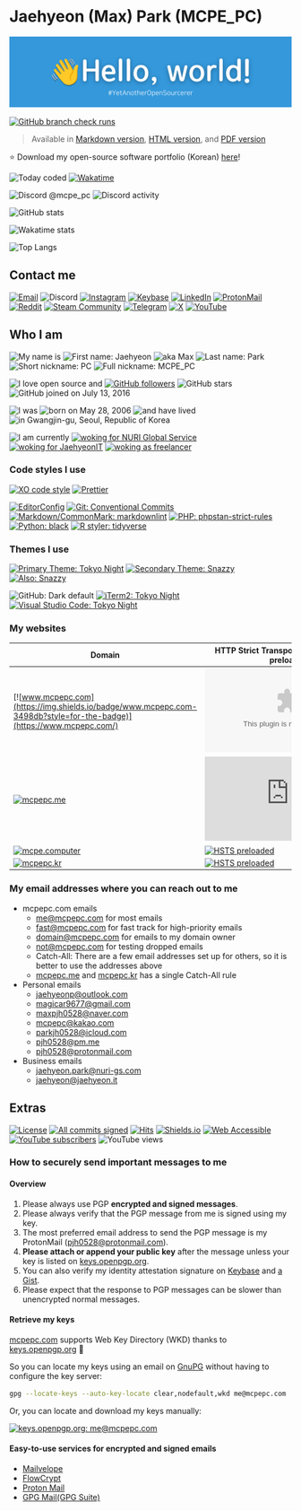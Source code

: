 # Jaehyeon (Max) Park (MCPE_PC)

![:wave: Hello, world! #YetAnotherOpenSourcerer](assets/banner.svg)

[![GitHub branch check runs](https://img.shields.io/github/check-runs/MCPE-PC/MCPE-PC/main?style=for-the-badge)](https://github-profile-artifact.mcpepc.com/)

> Available in [Markdown version](https://github.com/MCPE-PC/MCPE-PC/blob/main/README.md), [HTML version](https://github-profile-artifact.mcpepc.com/README.html), and [PDF version](https://github-profile-artifact.mcpepc.com/README.pdf)

:star: Download my open-source software portfolio (Korean) [here](https://github-profile-artifact.mcpepc.com/PORTFOLIO-OSS-KO.pdf)!

![Today coded](https://img.shields.io/endpoint?url=https%3A%2F%2Fwakapi.dev%2Fapi%2Fcompat%2Fshields%2Fv1%2FMCPE_PC%2Finterval%3Atoday&style=for-the-badge&logo=wakatime&label=today%20coded)
[![Wakatime](https://wakatime.com/badge/user/953e1ba9-efe7-47bb-81ac-236d133661f6.svg?style=for-the-badge)](https://wakatime.com/@MCPE_PC)

![Discord @mcpe_pc](https://img.shields.io/badge/dynamic/json?url=https%3A%2F%2Fapi.lanyard.rest%2Fv1%2Fusers%2F381062768385720321&query=%24.data.discord_status&style=for-the-badge&logo=discord&logoColor=ffffff&label=%40mcpe_pc&labelColor=5865f2&color=7289da)
![Discord activity](https://img.shields.io/badge/dynamic/json?url=https%3A%2F%2Fapi.lanyard.rest%2Fv1%2Fusers%2F381062768385720321&query=%24.data.activities%5B0%5D.name&style=for-the-badge&logo=discord&logoColor=ffffff&label=activity&labelColor=5865f2&color=7289da)

![GitHub stats](https://github-readme-stats.vercel.app/api?username=MCPE-PC&hide_title=true&show_icons=true&include_all_commits=true&disable_animations=true&theme=transparent)

![Wakatime stats](https://github-readme-stats.vercel.app/api/wakatime?username=MCPE_PC&layout=compact&disable_animations=true&theme=transparent)

![Top Langs](https://github-readme-stats.vercel.app/api/top-langs/?username=MCPE-PC&langs_count=20&disable_animations=true&theme=transparent)

## Contact me

[![Email](https://img.shields.io/badge/me%40mcpepc.com-3498db?style=for-the-badge)](mailto:me@mcpepc.com)
![Discord](https://img.shields.io/badge/mcpe__pc-5865f2?style=for-the-badge&logo=discord&logoColor=ffffff)
[![Instagram](https://img.shields.io/badge/%40mcpe__pc__-e4405f?style=for-the-badge&logo=instagram&logoColor=ffffff)](https://www.instagram.com/mcpe_pc_/)
[![Keybase](https://img.shields.io/badge/jaehyeon-33a0ff?style=for-the-badge&logo=keybase&logoColor=ffffff)](https://keybase.io/jaehyeon)
[![LinkedIn](https://img.shields.io/badge/in%2Fjaehyeon-0a66c2?style=for-the-badge&logo=linkedin)](https://www.linkedin.com/in/jaehyeon/)
[![ProtonMail](https://img.shields.io/badge/pjh0528@protonmail.com-6d4aff?style=for-the-badge&logo=protonmail&logoColor=ffffff)](mailto:pjh0528@protonmail.com)
[![Reddit](https://img.shields.io/badge/u%2FMCPE__PC-ff4500?style=for-the-badge&logo=reddit&logoColor=ffffff)](https://www.reddit.com/user/MCPE_PC/)
[![Steam Community](https://img.shields.io/badge/MCPE__PC-171d25?style=for-the-badge&logo=steam&logoColor=c5c3c0)](https://steamcommunity.com/id/mcpe_pc)
[![Telegram](https://img.shields.io/badge/%40mcpe__pc-26a5e4?style=for-the-badge&logo=telegram&logoColor=ffffff)](https://t.me/mcpe_pc)
[![X](https://img.shields.io/badge/%40mcpe__pc__-000000?style=for-the-badge&logo=x)](https://twitter.com/mcpe_pc_)
[![YouTube](https://img.shields.io/badge/%40mcpe__pc-ff0000?style=for-the-badge&logo=youtube)](https://www.youtube.com/@MCPE_PC)

## Who I am

![My name is](https://img.shields.io/badge/My_name_is-ffffff?style=for-the-badge)
![First name: Jaehyeon](https://img.shields.io/badge/first_name-Jaehyeon-3498db?style=for-the-badge)
![aka Max](https://img.shields.io/badge/aka-Max-3498db?style=for-the-badge)
![Last name: Park](https://img.shields.io/badge/last_name-Park-3498db?style=for-the-badge)
![Short nickname: PC](https://img.shields.io/badge/short_nickname-PC-3498db?style=for-the-badge)
![Full nickname: MCPE_PC](https://img.shields.io/badge/full_nickname-MCPE__PC-3498db?style=for-the-badge)

![I love open source and](https://img.shields.io/badge/I_%E2%9D%A4%EF%B8%8F_open--source_and-ffffff?style=for-the-badge)
[![GitHub followers](https://img.shields.io/github/followers/MCPE-PC?style=for-the-badge&logo=github&labelColor=000000)](https://github.com/MCPE-PC?tab=followers)
![GitHub stars](https://img.shields.io/github/stars/MCPE-PC?style=for-the-badge&logo=github&labelColor=000000)
![GitHub joined on July 13, 2016](https://img.shields.io/badge/joined_on-July_13%2C_2016-blue?style=for-the-badge&logo=github&labelColor=000000)

![I was](https://img.shields.io/badge/I_was-ffffff?style=for-the-badge)
![born on May 28, 2006](https://img.shields.io/date/1148742000?style=for-the-badge&label=born&color=3498db)
![and have lived](https://img.shields.io/badge/and_have_lived-ffffff?style=for-the-badge)
![in Gwangjin-gu, Seoul, Republic of Korea](https://img.shields.io/badge/in-Gwangjin--gu%2C_Seoul%2C_Republic_of_Korea-3498db?style=for-the-badge)

![I am currently](https://img.shields.io/badge/I_am_currently-ffffff?style=for-the-badge)
[![woking for NURI Global Service](https://img.shields.io/badge/working_for-NURI_Global_Service-ffc17d?style=for-the-badge)](https://nuri-gs.com/)
[![woking for JaehyeonIT](https://img.shields.io/badge/working_for-JaehyeonIT-brightgreen?style=for-the-badge)](https://jaehyeon.it/)
[![woking as freelancer](https://img.shields.io/badge/working_as-freelancer-brightgreen?style=for-the-badge)](https://jaehyeon.it/)

### Code styles I use

[![XO code style](https://img.shields.io/badge/javascript%2Ftypescript-5ed9c7?style=for-the-badge&logo=xo&labelColor=gray)](https://github.com/xojs/xo)
[![Prettier](https://img.shields.io/badge/prettier-ff69b4.svg?style=for-the-badge&logo=prettier&labelColor=gray)](https://github.com/prettier/prettier)

[![EditorConfig](https://img.shields.io/badge/editorconfig-e0efef?style=for-the-badge&logo=editorconfig&labelColor=gray)](https://editorconfig.org/)
[![Git: Conventional Commits](https://img.shields.io/badge/conventional_commits-f05032?style=for-the-badge&logo=git&labelColor=gray)](https://www.conventionalcommits.org/)
[![Markdown/CommonMark: markdownlint](https://img.shields.io/badge/markdownlint-brightgreen?style=for-the-badge&logo=markdown&labelColor=gray)](https://github.com/DavidAnson/markdownlint)
[![PHP: phpstan-strict-rules](https://img.shields.io/badge/phpstan--strict--rules-brightgreen?style=for-the-badge&logo=php&labelColor=gray)](https://github.com/phpstan/phpstan-strict-rules)
[![Python: black](https://img.shields.io/badge/black-000000?style=for-the-badge&logo=python&logoColor=ffffff&labelColor=gray)](https://github.com/psf/black)
[![R styler: tidyverse](https://img.shields.io/badge/styler-tidyverse-a28595?style=for-the-badge&logo=r)](https://styler.r-lib.org/)

### Themes I use

[![Primary Theme: Tokyo Night](https://img.shields.io/badge/primary_theme-tokyo_night-a9b1d6?style=for-the-badge)](https://github.com/sindresorhus/hyper-snazzy)
[![Secondary Theme: Snazzy](https://img.shields.io/badge/secondary_theme-snazzy-ff6ac1?style=for-the-badge)](https://github.com/sindresorhus/hyper-snazzy)
[![Also: Snazzy](https://img.shields.io/badge/also-dracula-bd93f9?style=for-the-badge)](https://github.com/sindresorhus/hyper-snazzy)

![GitHub: Dark default](https://img.shields.io/badge/dark_default-0d1117?style=for-the-badge&logo=github&labelColor=gray)
[![iTerm2: Tokyo Night](https://img.shields.io/badge/tokyo_night-a9b1d6?style=for-the-badge&logo=iterm2&labelColor=gray)](https://github.com/enkia/tokyo-night-vscode-theme)
[![Visual Studio Code: Tokyo Night](https://img.shields.io/badge/tokyo_night-a9b1d6?style=for-the-badge&logo=visualstudiocode&labelColor=gray)](https://github.com/enkia/tokyo-night-vscode-theme)

### My websites

| Domain                                                                                                               | HTTP Strict Transport Security (HSTS) preloaded                                                                                           |
| -------------------------------------------------------------------------------------------------------------------- | ----------------------------------------------------------------------------------------------------------------------------------------- |
| [![www.mcpepc.com](https://img.shields.io/badge/www.mcpepc.com-3498db?style=for-the-badge)](https://www.mcpepc.com/) | [![HSTS preloaded](https://img.shields.io/hsts/preload/mcpepc.com?style=for-the-badge)](https://hstspreload.org/?domain=mcpepc.com)       |
| [![mcpepc.me](https://img.shields.io/badge/mcpepc.me-3498db?style=for-the-badge)](https://mcpepc.me/)                | [![HSTS preloaded](https://img.shields.io/hsts/preload/mcpepc.me?style=for-the-badge)](https://hstspreload.org/?domain=mcpepc.me)         |
| [![mcpe.computer](https://img.shields.io/badge/mcpe.computer-3498db?style=for-the-badge)](https://mcpe.computer/)    | [![HSTS preloaded](https://img.shields.io/hsts/preload/mcpe.computer?style=for-the-badge)](https://hstspreload.org/?domain=mcpe.computer) |
| [![mcpepc.kr](https://img.shields.io/badge/mcpepc.kr-3498db?style=for-the-badge)](https://mcpepc.kr/)                | [![HSTS preloaded](https://img.shields.io/hsts/preload/mcpepc.kr?style=for-the-badge)](https://hstspreload.org/?domain=mcpepc.kr)         |

### My email addresses where you can reach out to me

- mcpepc.com emails
  - [me@mcpepc.com](mailto:me@mcpepc.com) for most emails
  - [fast@mcpepc.com](mailto:fast@mcpepc.com) for fast track for high-priority emails
  - [domain@mcpepc.com](mailto:domain@mcpepc.com) for emails to my domain owner
  - [not@mcpepc.com](mailto:not@mcpepc.com) for testing dropped emails
  - Catch-All: There are a few email addresses set up for others, so it is better to use the addresses above
  - [mcpepc.me](https://mcpepc.me/) and [mcpepc.kr](https://mcpepc.kr/) has a single Catch-All rule
- Personal emails
  - [jaehyeonp@outlook.com](mailto:jaehyeonp@outlook.com)
  - [magicar9677@gmail.com](mailto:magicar9677@gmail.com)
  - [maxpjh0528@naver.com](mailto:maxpjh0528@naver.com)
  - [mcpepc@kakao.com](mailto:mcpepc@kakao.com)
  - [parkjh0528@icloud.com](mailto:parkjh0528@icloud.com)
  - [pjh0528@pm.me](mailto:pjh0528@pm.me)
  - [pjh0528@protonmail.com](mailto:pjh0528@protonmail.com)
- Business emails
  - [jaehyeon.park@nuri-gs.com](mailto:jaehyeon.park@nuri-gs.com)
  - [jaehyeon@jaehyeon.it](mailto:jaehyeon@jaehyeon.it)

## Extras

[![License](https://img.shields.io/github/license/MCPE-PC/MCPE-PC?style=for-the-badge)](https://github.com/MCPE-PC/MCPE-PC/blob/main/LICENSE)
[![All commits signed](https://img.shields.io/badge/all_commits-signed-brightgreen?style=for-the-badge&logo=git)](https://docs.github.com/authentication/managing-commit-signature-verification/about-commit-signature-verification)
[![Hits](https://img.shields.io/endpoint?url=https%3A%2F%2Fhits.dwyl.com%2FMCPE-PC%2FMCPE-PC.json&style=for-the-badge&color=3498db)](https://hits.dwyl.com/MCPE-PC/MCPE-PC)
[![Shields.io](https://img.shields.io/badge/Shields.io-for--the--badge-brightgreen?style=for-the-badge&logo=shields.io)](https://shields.io/)
[![Web Accessible](https://img.shields.io/badge/web-accessible-brightgreen?style=for-the-badge)](https://www.w3.org/WAI/fundamentals/)
[![YouTube subscribers](https://img.shields.io/youtube/channel/subscribers/UCCFZwrM6VCubrPrD0OI6WgQ?style=for-the-badge&logo=youtube&labelColor=ff0000&color=282828)](https://www.youtube.com/@MCPE_PC?sub_confirmation=1)
![YouTube views](https://img.shields.io/youtube/channel/views/UCCFZwrM6VCubrPrD0OI6WgQ?style=for-the-badge&logo=youtube&labelColor=ff0000&color=282828)

### How to securely send important messages to me

#### Overview

1. Please always use PGP **encrypted and signed messages**.
1. Please always verify that the PGP message from me is signed using my key.
1. The most preferred email address to send the PGP message is my ProtonMail ([pjh0528@protonmail.com](mailto:pjh0528@protonmail.com)).
1. **Please attach or append your public key** after the message unless your key is listed on [keys.openpgp.org](https://keys.openpgp.org/).
1. You can also verify my identity attestation signature on [Keybase](https://keybase.io/jaehyeon/sigchain#14508c5c94980ba434f3f13bed392b4162cd1fe411b117fce5a799749ba0aac70f) and [a Gist](https://gist.github.com/MCPE-PC/6dfe84af3eb596524898bd5848bdf0c5).
1. Please expect that the response to PGP messages can be slower than unencrypted normal messages.

#### Retrieve my keys

[mcpepc.com](https://www.mcpepc.com/) supports Web Key Directory (WKD) thanks to [keys.openpgp.org](https://keys.openpgp.org/) 🎉

So you can locate my keys using an email on [GnuPG](https://gnupg.org/) without having to configure the key server:

```sh
gpg --locate-keys --auto-key-locate clear,nodefault,wkd me@mcpepc.com
```

Or, you can locate and download my keys manually:

[![keys.openpgp.org: me@mcpepc.com](https://img.shields.io/badge/keys.openpgp.org-me%40mcpepc.com-brightgreen?style=for-the-badge)](https://keys.openpgp.org/search?q=me%40mcpepc.com)

#### Easy-to-use services for encrypted and signed emails

- [Mailvelope](https://mailvelope.com/)
- [FlowCrypt](https://flowcrypt.com/)
- [Proton Mail](https://protonmail.com/)
- [GPG Mail(GPG Suite)](https://gpgtools.org/)
